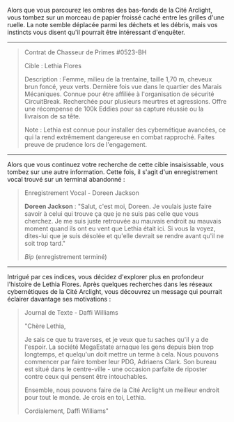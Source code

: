 Alors que vous parcourez les ombres des bas-fonds de la Cité Arclight, vous tombez sur un morceau de papier froissé caché entre les grilles d'une ruelle. La note semble déplacée parmi les déchets et les débris, mais vos instincts vous disent qu'il pourrait être intéressant d'enquêter.

---

> Contrat de Chasseur de Primes #0523-BH
>
> Cible : Lethia Flores
>
> Description : Femme, milieu de la trentaine, taille 1,70 m, cheveux brun foncé, yeux verts. Dernière fois vue dans le quartier des Marais Mécaniques. Connue pour être affiliée à l'organisation de sécurité CircuitBreak. Recherchée pour plusieurs meurtres et agressions. Offre une récompense de 100k Eddies pour sa capture réussie ou la livraison de sa tête.
>
> Note : Lethia est connue pour installer des cybernétique avancées, ce qui la rend extrêmement dangereuse en combat rapproché. Faites preuve de prudence lors de l'engagement.

---

Alors que vous continuez votre recherche de cette cible insaisissable, vous tombez sur une autre information. Cette fois, il s'agit d'un enregistrement vocal trouvé sur un terminal abandonné :

> Enregistrement Vocal - Doreen Jackson
>
> **Doreen Jackson** : "Salut, c'est moi, Doreen. Je voulais juste faire savoir à celui qui trouve ça que je ne suis pas celle que vous cherchez. Je me suis juste retrouvée au mauvais endroit au mauvais moment quand ils ont eu vent que Lethia était ici. Si vous la voyez, dites-lui que je suis désolée et qu'elle devrait se rendre avant qu'il ne soit trop tard."
>
> _Bip_ (enregistrement terminé)

---

Intrigué par ces indices, vous décidez d'explorer plus en profondeur l'histoire de Lethia Flores. Après quelques recherches dans les réseaux cybernétiques de la Cité Arclight, vous découvrez un message qui pourrait éclairer davantage ses motivations :

> Journal de Texte - Daffi Williams
>
> "Chère Lethia,
>
> Je sais ce que tu traverses, et je veux que tu saches qu'il y a de l'espoir. La société MegaEstate arnaque les gens depuis bien trop longtemps, et quelqu'un doit mettre un terme à cela. Nous pouvons commencer par faire tomber leur PDG, Adriaens Clark. Son bureau est situé dans le centre-ville - une occasion parfaite de riposter contre ceux qui pensent être intouchables.
>
> Ensemble, nous pouvons faire de la Cité Arclight un meilleur endroit pour tout le monde. Je crois en toi, Lethia.
>
> Cordialement,
> Daffi Williams"
